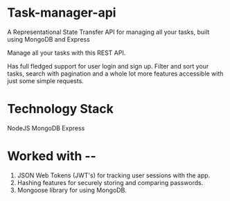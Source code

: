 # Task-manager-api
A Representational State Transfer API for managing all your tasks, built using MongoDB and Express

Manage all your tasks with this REST API.

Has full fledged support for user login and sign up. Filter and sort your tasks, search with pagination and a whole lot more features accessible with just some simple requests.

# Technology Stack
NodeJS
MongoDB
Express

# Worked with --
1) JSON Web Tokens (JWT's) for tracking user sessions with the app.
2) Hashing features for securely storing and comparing passwords.
3) Mongoose library for using MongoDB.

